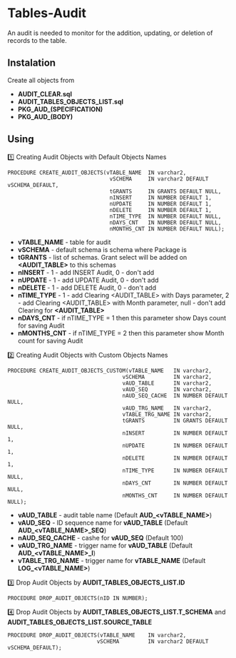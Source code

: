 # Tables-Audit

An audit is needed to monitor for the addition, updating, or deletion of records to the table.

## Instalation

Create all objects from 
- **AUDIT_CLEAR.sql**
- **AUDIT_TABLES_OBJECTS_LIST.sql**
- **PKG_AUD_(SPECIFICATION)**
- **PKG_AUD_(BODY)**

## Using

:one: Creating Audit Objects with Default Objects Names

```
PROCEDURE CREATE_AUDIT_OBJECTS(vTABLE_NAME	IN varchar2,
								vSCHEMA		IN varchar2 DEFAULT vSCHEMA_DEFAULT,
								tGRANTS		IN GRANTS DEFAULT NULL,
								nINSERT		IN NUMBER DEFAULT 1,
								nUPDATE		IN NUMBER DEFAULT 1,
								nDELETE		IN NUMBER DEFAULT 1,
								nTIME_TYPE	IN NUMBER DEFAULT NULL,
								nDAYS_CNT	IN NUMBER DEFAULT NULL,
								nMONTHS_CNT	IN NUMBER DEFAULT NULL);
```

- **vTABLE_NAME** - table for audit
- **vSCHEMA** - default schema is schema where Package is
- **tGRANTS** - list of schemas. Grant select will be added on **<AUDIT_TABLE>** to this schemas
- **nINSERT** - 1 - add INSERT Audit, 0 - don't add
- **nUPDATE** - 1 - add UPDATE Audit, 0 - don't add
- **nDELETE** - 1 - add DELETE Audit, 0 - don't add
- **nTIME_TYPE** - 1 - add Clearing <AUDIT_TABLE> with Days parameter, 2 - add Clearing <AUDIT_TABLE> with Month parameter, null - don't add Clearing for **<AUDIT_TABLE>**
- **nDAYS_CNT** - if nTIME_TYPE = 1 then this parameter show Days count for saving Audit
- **nMONTHS_CNT** - if nTIME_TYPE = 2 then this parameter show Month count for saving Audit

:two: Creating Audit Objects with Custom Objects Names

```
PROCEDURE CREATE_AUDIT_OBJECTS_CUSTOM(vTABLE_NAME	IN varchar2,
									vSCHEMA			IN varchar2,
									vAUD_TABLE		IN varchar2,
									vAUD_SEQ		IN varchar2,
									nAUD_SEQ_CACHE	IN NUMBER DEFAULT NULL,
									vAUD_TRG_NAME	IN varchar2,
									vTABLE_TRG_NAME	IN varchar2,
									tGRANTS			IN GRANTS DEFAULT NULL,
									nINSERT			IN NUMBER DEFAULT 1,
									nUPDATE			IN NUMBER DEFAULT 1,
									nDELETE			IN NUMBER DEFAULT 1,
									nTIME_TYPE		IN NUMBER DEFAULT NULL,
									nDAYS_CNT		IN NUMBER DEFAULT NULL,
									nMONTHS_CNT		IN NUMBER DEFAULT NULL);
```

- **vAUD_TABLE** - audit table name (Default **AUD_<vTABLE_NAME>**)
- **vAUD_SEQ** - ID sequence name for **vAUD_TABLE** (Default **AUD_<vTABLE_NAME>_SEQ**)
- **nAUD_SEQ_CACHE** - cashe for **vAUD_SEQ** (Default 100)
- **vAUD_TRG_NAME** - trigger name for **vAUD_TABLE** (Default **AUD_<vTABLE_NAME>_I**)
- **vTABLE_TRG_NAME** - trigger name for **vTABLE_NAME** (Default **LOG_<vTABLE_NAME>**)

:three: Drop Audit Objects by **AUDIT_TABLES_OBJECTS_LIST.ID**
```
PROCEDURE DROP_AUDIT_OBJECTS(nID IN NUMBER);
```

:four: Drop Audit Objects by **AUDIT_TABLES_OBJECTS_LIST.T_SCHEMA** and **AUDIT_TABLES_OBJECTS_LIST.SOURCE_TABLE**
```
PROCEDURE DROP_AUDIT_OBJECTS(vTABLE_NAME	IN varchar2,
							vSCHEMA			IN varchar2 DEFAULT vSCHEMA_DEFAULT);
```
